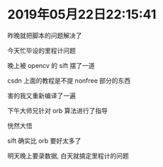 # 2019年05月22日22:15:41

昨晚就把脚本的问题解决了

今天忙毕设的里程计问题

晚上被 opencv 的 sift 摆了一道

csdn 上面的教程是不提 nonfree 部分的东西

害的我又重新编译了一遍



下午大师兄针对 orb 算法进行了指导

恍然大悟

sift 确实比 orb 要好太多了

明天晚上要录数据, 白天就搞定里程计的问题